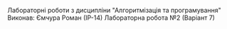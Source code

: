 Лабораторні роботи з дисципліни "Алгоритмізація та програмування"
Виконав: Ємчура Роман (ІР-14)
Лабораторна робота №2 (Варіант 7)

